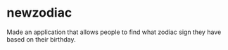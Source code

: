 # newzodiac
Made an application that allows people to find what zodiac sign they have based on their birthday.
